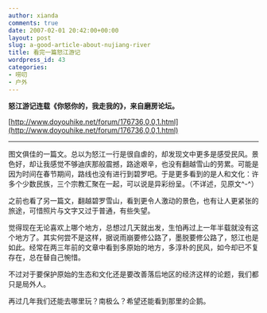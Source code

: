 ```yaml
---
author: xianda
comments: true
date: 2007-02-01 20:42:00+00:00
layout: post
slug: a-good-article-about-nujiang-river
title: 看完一篇怒江游记
wordpress_id: 43
categories:
- 唠叨
- 户外
---
```


**怒江游记连载《你怒你的，我走我的》，来自磨房论坛。**



[http://www.doyouhike.net/forum/176736,0,0,1.html](http://www.doyouhike.net/forum/176736,0,0,1.html)


* * *






图文俱佳的一篇文。总以为怒江一行是很自虐的，却发现文中更多是感受民风。景色好，却让我感觉不够迪庆那般震撼，路途艰辛，也没有翻越雪山的劳累。可能是因为时间在春节期间，路线也没有进行到碧罗吧。于是更多看到的是人和文化：许多个少数民族，三个宗教汇聚在一起，可以说是异彩纷呈。（不详述，见原文^-^）



之前也看了另一篇文，翻越碧罗雪山，看到更令人激动的景色，也有让人更紧张的旅途，可惜照片与文字又过于普通，有些失望。





觉得现在无论喜欢上哪个地方，总想过几天就出发，生怕再过上一年半载就没有这个地方了。其实何尝不是这样，据说雨崩要修公路了，墨脱要修公路了，怒江也是如此。经常在两三年前的文章中看到多原始的地方，多淳朴的民风，如今却已不复存在，总在替自己惋惜。



不过对于要保护原始的生态和文化还是要改善落后地区的经济这样的论题，我们都只是局外人。



再过几年我们还能去哪里玩？南极么？希望还能看到那里的企鹅。
